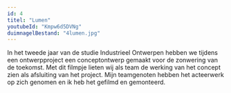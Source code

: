 ```yaml
---
id: 4
titel: "Lumen"
youtubeId: "Kmpw6d5DVNg"
duimnagelBestand: "4lumen.jpg"
---
```


In het tweede jaar van de studie Industrieel Ontwerpen hebben we tijdens een ontwerpproject een conceptontwerp gemaakt voor de zonwering van de toekomst. Met dit filmpje lieten wij als team de werking van het concept zien als afsluiting van het project. Mijn teamgenoten hebben het acteerwerk op zich genomen en ik heb het gefilmd en gemonteerd.
